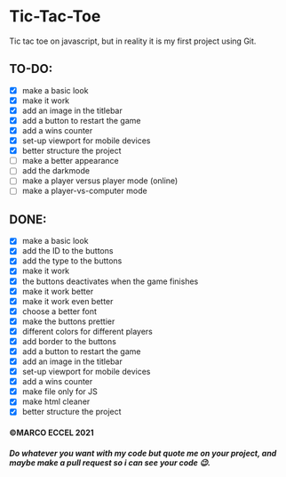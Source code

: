 # Tic-Tac-Toe
Tic tac toe on javascript, but in reality it is my first project using Git. 


## TO-DO:
- [x] make a basic look
- [x] make it work
- [x] add an image in the titlebar
- [x] add a button to restart the game
- [x] add a wins counter
- [x] set-up viewport for mobile devices
- [x] better structure the project
- [ ] make a better appearance
- [ ] add the darkmode
- [ ] make a player versus player mode (online)
- [ ] make a player-vs-computer mode

## DONE:

- [x] make a basic look
- [x] add the ID to the buttons
- [x] add the type to the buttons
- [x] make it work
- [x] the buttons deactivates when the game finishes
- [x] make it work better
- [x] make it work even better
- [x] choose a better font
- [x] make the buttons prettier
- [x] different colors for different players
- [x] add border to the buttons
- [x] add a button to restart the game
- [x] add an image in the titlebar
- [x] set-up viewport for mobile devices
- [x] add a wins counter
- [x] make file only for JS
- [x] make html cleaner
- [x] better structure the project

#### ©MARCO ECCEL 2021
##### Do whatever you want with my code but _quote me_ on your project, and maybe make a pull request so i can see your code 😉.

